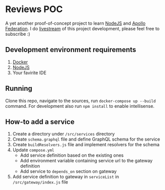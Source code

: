 # Reviews POC
A yet another proof-of-concept project to learn [NodeJS](https://nodejs.org) and [Apollo Federation](https://apollographql.com). I do [livestream](https://www.twitch.tv/lexdevel) of this project development, please feel free to subscribe :)

## Development environment requirements
1. [Docker](https://docker.com)
2. [NodeJS](https://nodejs.org)
3. Your favirite IDE

## Running
Clone this repo, navigate to the sources, run `docker-compose up --build` command.
For development also run `npm install` to enable intellisense.

## How-to add a service
1. Create a directory under `/src/services` directory
2. Create `schema.graphql` file and define GraphQL schema for the service
3. Create `buildResolvers.js` file and implement resolvers for the schema
4. Update `compose.yml`
    - Add service definition based on the existing ones
    - Add environment variable containing service url to the gateway definition
    - Add service to `depends_on` section on gateway
6. Add service definition to gateway in `serviceList` in `/src/gateway/index.js` file
